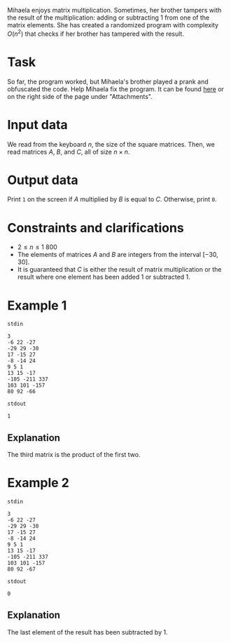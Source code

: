 Mihaela enjoys matrix multiplication. Sometimes, her brother tampers with the result of the multiplication: adding or subtracting $1$ from one of the matrix elements. She has created a randomized program with complexity $O(n^2)$ that checks if her brother has tampered with the result.

# Task

So far, the program worked, but Mihaela's brother played a prank and obfuscated the code. Help Mihaela fix the program. It can be found [here](yzzid.cpp) or on the right side of the page under "Attachments".

# Input data

We read from the keyboard $n$, the size of the square matrices. Then, we read matrices $A$, $B$, and $C$, all of size $n \times n$.

# Output data

Print `1` on the screen if $A$ multiplied by $B$ is equal to $C$. Otherwise, print `0`.

# Constraints and clarifications

* $2 \leq n \leq 1\ 800$
* The elements of matrices $A$ and $B$ are integers from the interval $[-30, 30]$.
* It is guaranteed that $C$ is either the result of matrix multiplication or the result where one element has been added $1$ or subtracted $1$.

# Example 1

`stdin`
```
3
-6 22 -27
-29 29 -30
17 -15 27
-8 -14 24
9 5 1
13 15 -17
-105 -211 337
103 101 -157
80 92 -66
```

`stdout`
```
1
```

## Explanation

The third matrix is the product of the first two.

# Example 2

`stdin`
```
3
-6 22 -27
-29 29 -30
17 -15 27
-8 -14 24
9 5 1
13 15 -17
-105 -211 337
103 101 -157
80 92 -67
```

`stdout`
```
0
```

## Explanation

The last element of the result has been subtracted by $1$.